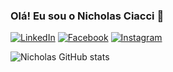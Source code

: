 
### Olá! Eu sou o Nicholas Ciacci 👋

[![LinkedIn](https://img.shields.io/badge/LinkedIn-0077B5?style=for-the-badge&logo=linkedin&logoColor=white)](https://www.linkedin.com/in/nicholas-ciacci-b27b13196/)
[![Facebook](https://img.shields.io/badge/Facebook-1877F2?style=for-the-badge&logo=facebook&logoColor=white)](https://www.facebook.com/nicholas.ciacci.1)
[![Instagram](https://img.shields.io/badge/Instagram-E4405F?style=for-the-badge&logo=instagram&logoColor=white)](https://www.instagram.com/nciacci_/)

![Nicholas GitHub stats](https://github-readme-stats.vercel.app/api?username=nicholasveras&show_icons=true&theme=dracula)
